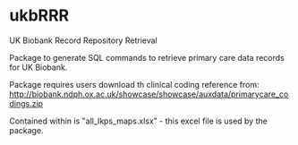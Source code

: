 # ukbRRR
UK Biobank Record Repository Retrieval

Package to generate SQL commands to retrieve primary care data records for UK Biobank.

Package requires users download th clinical coding reference from:
http://biobank.ndph.ox.ac.uk/showcase/showcase/auxdata/primarycare_codings.zip

Contained within is "all_lkps_maps.xlsx" - this excel file is used by the package. 
